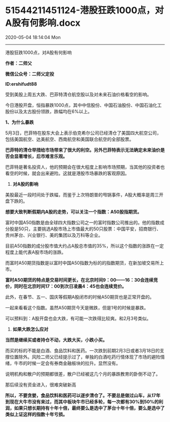 # 51544211451124-港股狂跌1000点，对A股有何影响.docx

2020-05-04 18:14:04 Mon

----

港股狂跌1000点，对A股有何影响

__作者：二师父__

__微信公众号：二师父定投__

__ID:ershifudt88__

受到美股上周五大跌、巴菲特清仓航空股以及对未来石油价格看空的影响。

今日港股开盘，恒指暴跌1000点，其中中信股份、中国石油股份、中国石油化工股份以及太古股份领跌，跌幅均在6%以上。

__1、为什么暴跌__

5月3日，巴菲特在股东大会上表示伯克希尔公司已经清仓了美国四大航空公司，包括美国航空、达美航空、西南航空和美国联合航空的全部股票。

__巴菲特的清仓举措给市场带来了很大的利空。另外巴菲特表示无法确定未来油价是否会显著增长，后市难言乐观。__

巴菲特是著名投资人，他的预期会在很大程度上影响市场预期，当其他的投资者也看空的时候，就会出来避险。这就是港股市场暴跌的客观原因。

1. __对A股的影响__

美股最近一段时间处于跌幅，而鉴于上次特朗普的甩锅事件，A股大概率是周三开盘下跌的。

__想要大致判断假期内A股的走势，可以关注一个指数：A50股指期货。__

富时中国A50指数是由全球四大指数公司之一的富时指数公司推出的。他的指数成分股是50只，主要挑选A股市场上市值最大的50只股票：中国平安，招商银行、贵州茅台、兴业银行、美的集团以及万科等企业。

目前A50指数的成分股市值大约占A股总市值的35%，所以这个指数的涨跌在一定程度上能代表A股市场的涨跌。

而富时A50期货指数是以富时中国A50指数为标的的指数期货，在新加坡交易所上市。

__富时A50期货的特点是交易时间更长，在北京时间9：00——16：30会连续竞价，同时在北京时间17：00到次日凌晨4：45也会连续竞价。__

此外，在春节、五一、国庆等假期A股闭市的时候A50期货也是正常开盘的。

一起来看看这个指数。虽然A50期货今天是微跌，但是1号的时候是暴跌。

可以预料到：A股开盘也会大跌，有可能一次跌得比较爽。和2月3号类似。

1. __如果大跌怎么应对__

__当然是继续买或者持仓不动，大跌大买，小跌小买。__

而买的标的不能是白酒、食品饮料和医药。一次跌到前期2月3日或者3月18日的支撑位置除外。风险二师父已经提示过了，单独的白酒吃药行情体现了市场的避险情绪，牛市的时候一定会有券商金融板块的拉升。显然没有。

说明机构和散户的预期都很差，散户已经被这几个月的暴跌教育的卧倒不动了。

那后续没有资金进入，很难突破新高

__所以，不要贪婪，食品饮料和医药可以逐步清仓了。不要总是做过山车，从17年到现在大牛市没有来过，而其中板块牛市已经多轮，每一次都有30%到50%的利润，如果只想长期持有十年十倍，最终要么是选中了茅台十年十倍，要么是选中了类似上证这样的指数十年亏损。__

